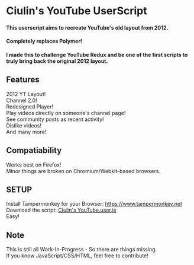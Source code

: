 # Ciulin's YouTube UserScript
#### This userscript aims to recreate YouTube's old layout from 2012.
#### Completely replaces Polymer!

#### I made this to challenge YouTube Redux and be one of the first scripts to truly bring back the original 2012 layout.

## Features
2012 YT Layout!<br/>
Channel 2.0!<br/>
Redesigned Player!<br/>
Play videos directly on someone's channel page!<br/>
See community posts as recent activity!<br/>
Dislike videos!<br/>
And many more!<br/>

## Compatiability
Works best on Firefox!<br/>
Minor things are broken on Chromium/Webkit-based browsers.

## SETUP

Install Tampermonkey for your Browser: https://www.tampermonkey.net<br/>
Download the script: [Ciulin's YouTube.user.js](https://github.com/ciulinuwu/ciulin-s-youtube/raw/main/Ciulin's%20YouTube.user.js)<br/>
Easy!

## Note
This is still all Work-In-Progress - So there are things missing.</br>
If you know JavaScript/CSS/HTML, feel free to contribute!
